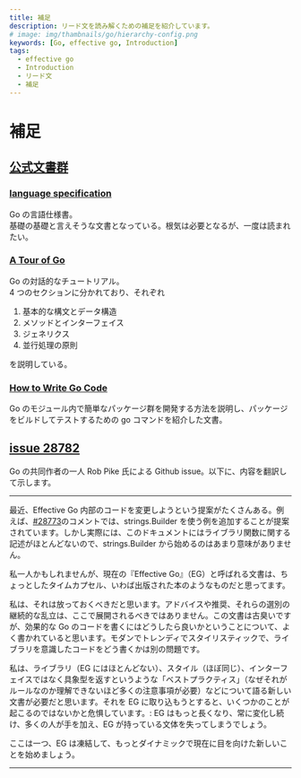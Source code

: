 ```yaml
---
title: 補足
description: リード文を読み解くための補足を紹介しています。
# image: img/thambnails/go/hierarchy-config.png
keywords: [Go, effective go, Introduction]
tags:
  - effective go
  - Introduction
  - リード文
  - 補足
---
```


# 補足

## [公式文書群](https://go.dev/doc/)

### [language specification](https://go.dev/ref/spec)

Go の言語仕様書。  
基礎の基礎と言えそうな文書となっている。根気は必要となるが、一度は読まれたい。

### [A Tour of Go](https://go.dev/tour/welcome/1)

Go の対話的なチュートリアル。  
4 つのセクションに分かれており、それぞれ

1. 基本的な構文とデータ構造
2. メソッドとインターフェイス
3. ジェネリクス
4. 並行処理の原則

を説明している。

### [How to Write Go Code](https://go.dev/doc/code)

Go のモジュール内で簡単なパッケージ群を開発する方法を説明し、パッケージをビルドしてテストするための go コマンドを紹介した文書。

## [issue 28782](https://github.com/golang/go/issues/28782)

Go の共同作者の一人 Rob Pike 氏による Github issue。以下に、内容を翻訳して示します。

---

最近、Effective Go 内部のコードを変更しようという提案がたくさんある。例えば、[#28773](https://github.com/golang/go/issues/28773)のコメントでは、strings.Builder を使う例を追加することが提案されています。しかし実際には、このドキュメントにはライブラリ関数に関する記述がほとんどないので、strings.Builder から始めるのはあまり意味がありません。

私一人かもしれませんが、現在の『Effective Go』（EG）と呼ばれる文書は、ちょっとしたタイムカプセル、いわば出版された本のようなものだと思ってます。

私は、それは放っておくべきだと思います。アドバイスや推奨、それらの選別の継続的な乱立は、ここで展開されるべきではありません。この文書は古臭いですが、効果的な Go のコードを書くにはどうしたら良いかということについて、よく書かれていると思います。モダンでトレンディでスタイリスティックで、ライブラリを意識したコードをどう書くかは別の問題です。

私は、ライブラリ（EG にはほとんどない）、スタイル（ほぼ同じ）、インターフェイスではなく具象型を返すというような「ベストプラクティス」（なぜそれがルールなのか理解できないほど多くの注意事項が必要）などについて語る新しい文書が必要だと思います。それを EG に取り込もうとすると、いくつかのことが起こるのではないかと危惧しています。: EG はもっと長くなり、常に変化し続け、多くの人が手を加え、EG が持っている文体を失ってしまうでしょう。

ここは一つ、EG は凍結して、もっとダイナミックで現在に目を向けた新しいことを始めましょう。

---

